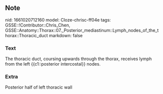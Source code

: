 ## Note
nid: 1661020712160
model: Cloze-chrisc-ff04e
tags: GSSE::!Contributor::Chris_Chen, GSSE::Anatomy::Thorax::07._Posterior_mediastinum::Lymph_nodes_of_the_thorax::Thoracic_duct
markdown: false

### Text
The thoracic duct, coursing upwards through the thorax, receives lymph from the left {{c1::posterior intercostal}} nodes.

### Extra
Posterior half of left thoracic wall
